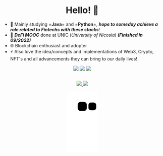 <h1 align="center">
Hello! 👋
</h1>

- 🌱 Mainly studying =__Java__= and =__Python__=, __*hope to someday achieve a role related to Fintechs with these stacks*__!
- 💬 __*DeFi MOOC*__ done at UNIC (_University of Nicosia_) __*(Finished in 09/2022)*__
- 🌐 Blockchain enthusiast and adopter
- ⚡ Also love the idea/concepts and implementations of Web3, Crypto, NFT's and all advancements they can bring to our daily lives!

<div align="center"> 
  <a href="https://instagram.com/nicoolasf_" target="_blank"><img src="https://img.shields.io/badge/-Instagram-%23E4405F?style=for-the-badge&logo=instagram&logoColor=white" target="_blank"></a>
  <a href = "mailto:nformenton@gmail.com"><img src="https://img.shields.io/badge/-Gmail-%23333?style=for-the-badge&logo=gmail&logoColor=white" target="_blank"></a>
  <a href="https://www.linkedin.com/in/nicolas-formenton/" target="_blank"><img src="https://img.shields.io/badge/-LinkedIn-%230077B5?style=for-the-badge&logo=linkedin&logoColor=white" target="_blank"></a> 
</div>

##
<div align="center">  
  <a href="https://github.com/nicolas-formenton">
  <img height="160cm" src="https://github-readme-stats.vercel.app/api?username=nicolas-formenton&show_icons=true&theme=gotham&include_all_commits=true&count_private=true"/>
  <img height="160cm" src="https://github-readme-stats.vercel.app/api/top-langs/?username=nicolas-formenton&layout=compact&langs_count=7&theme=gotham"/>



   ![Snake animation](https://github.com/nicolas-formenton/nicolas-formenton/blob/output/github-contribution-grid-snake.svg)
</div>
